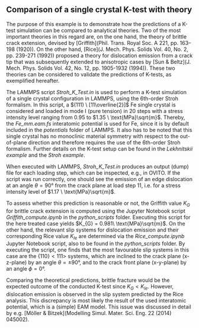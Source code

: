 ## Comparison of a single crystal K-test with theory

The purpose of this example is to demonstrate how the predictions of a K-test simulation can be compared to analytical theories. Two of the most important theories in this regard are, on the one hand, the theory of brittle crack extension, devised by [Griffith](Phil. Trans. Royal Soc. A 221, pp. 163–198 (1920)). On the other hand, 
[Rice](J. Mech. Phys. Solids Vol. 40, No. 2, pp. 239-271 (1992)) proposed a theory for dislocation emission from a crack tip that was subsequently extended to anisotropic cases
by [Sun & Beltz](J. Mech. Phys. Solids Vol. 42, No. 12, pp. 1905-1932 (1994)). These two theories can be considered to validate the predictions of K-tests, as exemplified hereafter.

The LAMMPS script _Stroh_K_Test.in_ is used to perform a K-test simulation of a single crystal configuration in LAMMPS, using the 6th-order Stroh formalism. 
In this script, a $(111) \ [11\overline{2}]$ Fe single crystal is considered and loaded in mode I (pure tension) in $20$ steps with a stress intensity level 
ranging from $0.95$ to $1.35 \ \text{MPa}\sqrt{m}$. Thereby, the _Fe_mm.eam.fs_ interatomic potential is used for Fe, since it is by default included in the _potentials_ 
folder of LAMMPS. It also has to be noted that this single crystal has no monoclinic material symmetry with respect to the out-of-plane direction and therefore requires the use 
of the 6th-order Stroh formalism. Further details on the K-test setup can be found in the _Lekhnitskii example_ and the _Stroh example_. 
 
When executed with LAMMPS, _Stroh_K_Test.in_ produces an output (dump) file for each loading step, which can be inspected, e.g., in OVITO. If the script was run correctly, 
one should see the emission of an edge dislocation at an angle $\theta = 90°$ from the crack plane at load step $11$, i.e. for a stress intensity level of $1.17 \ \text{MPa}\sqrt{m}$. 

To assess whether this prediction is reasonable or not, the Griffith value $K_{G}$ for brittle crack extension is computed using the Jupyter Notebook script _Griffith_compute.ipynb_ in the _python_scripts_ folder. Executing this script for the here treated case yields $K_{G} = 0.981\ \text{MPa}\sqrt{m}$. On the other hand, 
the relevant slip systems for dislocation emission and their corresponding Rice value $K_{Ie}$ are determined via the _Rice_compute.ipynb_ Jupyter Notebook script, 
also to be found in the  _python_scripts_ folder. By executing the script, one finds that the most favourable slip systems in this case are the $\{110\}<111>$ systems, which are
inclined to the crack plane (x-z-plane) by an angle $\theta = \pm 90°$, and to the crack front plane (x-y-plane) by an angle $\phi = 0°$.

Comparing the theoretical predictions, brittle fracture would be the expected outcome of the conducted K-test since $K_{G} < K_{Ie}$. However, dislocation emission is observed
in the slip system predicted by the Rice analysis. This discrepancy is most likely the result of the used interatomic potential, which is a (simple)
EAM model. This issue was discussed in detail by e.g. [Möller & Bitzek](Modelling Simul. Mater. Sci. Eng. 22 (2014) 045002).



